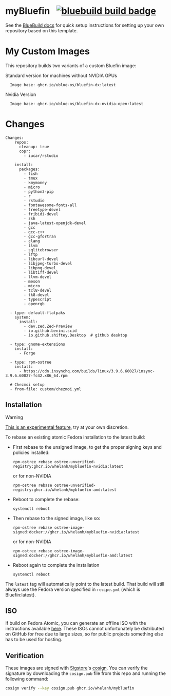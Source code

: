 # myBluefin &nbsp; [![bluebuild build badge](https://github.com/whelanh/mybluefin/actions/workflows/build.yml/badge.svg)](https://github.com/whelanh/mybluefin/actions/workflows/build.yml)

See the [BlueBuild docs](https://blue-build.org/how-to/setup/) for quick setup instructions for setting up your own repository based on this template.

# My Custom Images

This repository builds two variants of a custom Bluefin image:

   Standard version for machines without NVIDIA GPUs

      Image base: ghcr.io/ublue-os/bluefin-dx:latest 
   
   Nvidia Version
   
      Image base: ghcr.io/ublue-os/bluefin-dx-nvidia-open:latest

# Changes

```
Changes:
    repos:
      cleanup: true
      copr:
        - iucar/rstudio

    install:
      packages:
        - fish
        - tmux
        - kmymoney
        - micro
        - python3-pip
        - r
        - rstudio
        - fontawesome-fonts-all
        - freetype-devel
        - fribidi-devel
        - zsh
        - java-latest-openjdk-devel
        - gcc
        - gcc-c++
        - gcc-gfortran
        - clang
        - llvm
        - sqlitebrowser
        - lftp
        - libcurl-devel
        - libjpeg-turbo-devel
        - libpng-devel
        - libtiff-devel
        - llvm-devel
        - meson
        - micro
        - tcl8-devel
        - tk8-devel
        - typescript
        - openrgb

  - type: default-flatpaks
    system:
      install:
        - dev.zed.Zed-Preview
        - io.github.benini.scid
        - io.github.shiftey.Desktop  # github desktop

  - type: gnome-extensions
    install:
      - Forge

  - type: rpm-ostree
    install:
      - https://cdn.insynchq.com/builds/linux/3.9.6.60027/insync-3.9.6.60027-fc42.x86_64.rpm

  # Chezmoi setup
  - from-file: custom/chezmoi.yml
```

## Installation

> [!WARNING]  
> [This is an experimental feature](https://www.fedoraproject.org/wiki/Changes/OstreeNativeContainerStable), try at your own discretion.

To rebase an existing atomic Fedora installation to the latest build:

- First rebase to the unsigned image, to get the proper signing keys and policies installed:
  ```
  rpm-ostree rebase ostree-unverified-registry:ghcr.io/whelanh/mybluefin-nvidia:latest
  ```
  or for non-NVIDIA
    ```
  rpm-ostree rebase ostree-unverified-registry:ghcr.io/whelanh/mybluefin-amd:latest
  ```

- Reboot to complete the rebase:
  ```
  systemctl reboot
  ```
- Then rebase to the signed image, like so:
  ```
  rpm-ostree rebase ostree-image-signed:docker://ghcr.io/whelanh/mybluefin-nvidia:latest
  ```
  or for non-NVIDIA
  ```
  rpm-ostree rebase ostree-image-signed:docker://ghcr.io/whelanh/mybluefin-amd:latest
  ```
- Reboot again to complete the installation
  ```
  systemctl reboot
  ```

The `latest` tag will automatically point to the latest build. That build will still always use the Fedora version specified in `recipe.yml` (which is Bluefin:latest).

## ISO

If build on Fedora Atomic, you can generate an offline ISO with the instructions available [here](https://blue-build.org/learn/universal-blue/#fresh-install-from-an-iso). These ISOs cannot unfortunately be distributed on GitHub for free due to large sizes, so for public projects something else has to be used for hosting.

## Verification

These images are signed with [Sigstore](https://www.sigstore.dev/)'s [cosign](https://github.com/sigstore/cosign). You can verify the signature by downloading the `cosign.pub` file from this repo and running the following command:

```bash
cosign verify --key cosign.pub ghcr.io/whelanh/mybluefin
```
